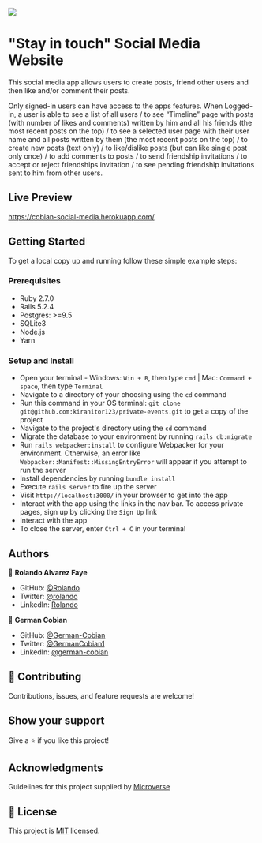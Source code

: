 ![](https://img.shields.io/badge/Microverse-blueviolet)

# "Stay in touch" Social Media Website

This social media app allows users to create posts, friend other users and then like and/or comment their posts.


Only signed-in users can have access to the apps features. When Logged-in, a user is able to see a list of all users / to see “Timeline” page with posts (with number of likes and comments) written by him and all his friends (the most recent posts on the top) / to see a selected user page with their user name and all posts written by them (the most recent posts on the top) /  to create new posts (text only) / to like/dislike posts (but can like single post only once) / to add comments to posts / to send friendship invitations / to accept or reject friendships invitation / to see pending friendship invitations sent to him from other users.


## Live Preview

https://cobian-social-media.herokuapp.com/


## Getting Started

To get a local copy up and running follow these simple example steps:


### Prerequisites

* Ruby 2.7.0
* Rails 5.2.4
* Postgres: >=9.5
* SQLite3
* Node.js
* Yarn


### Setup and Install

* Open your terminal - Windows: `Win + R`, then type `cmd` | Mac: `Command + space`, then type `Terminal`
* Navigate to a directory of your choosing using the `cd` command
* Run this command in your OS terminal: `git clone git@github.com:kiranitor123/private-events.git` to get a copy of the project
* Navigate to the project's directory using the `cd` command
* Migrate the database to your environment by running `rails db:migrate`
* Run `rails webpacker:install` to configure Webpacker for your environment. Otherwise, an error like `Webpacker::Manifest::MissingEntryError` will appear if you attempt to run the server
* Install dependencies by running `bundle install`
* Execute `rails server` to fire up the server
* Visit `http://localhost:3000/` in your browser to get into the app
* Interact with the app using the links in the nav bar. To access private pages, sign up by clicking the `Sign Up` link
* Interact with the app
* To close the server, enter `Ctrl + C` in your terminal


## Authors

👤 **Rolando Alvarez Faye**

* GitHub: [@Rolando](https://github.com/kiranitor123)
* Twitter: [@rolando](https://twitter.com/FayeRolando)
* LinkedIn: [Rolando](https://www.linkedin.com/in/rolando-diego-alvarez-faye-b2b34a1a9/)

👤 **German Cobian**

* GitHub: [@German-Cobian](https://github.com/German-Cobian)
* Twitter: [@GermanCobian1](https://twitter.com/GermanCobian1)
* LinkedIn: [@german-cobian](https://www.linkedin.com/in/german-cobian/)


## 🤝 Contributing

Contributions, issues, and feature requests are welcome!


## Show your support

Give a ⭐️ if you like this project!


## Acknowledgments

Guidelines for this project supplied by [Microverse](https://microverse.pathwright.com/library/fast-track-curriculum/69047/path/step/49736080/)


## 📝 License

This project is [MIT](https://github.com/German-Cobian/Re-former/blob/re-former-feature/LICENSE) licensed.
